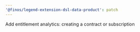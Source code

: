 ```yaml
---
'@finos/legend-extension-dsl-data-product': patch
---
```


Add entitlement analytics: creating a contract or subscription
